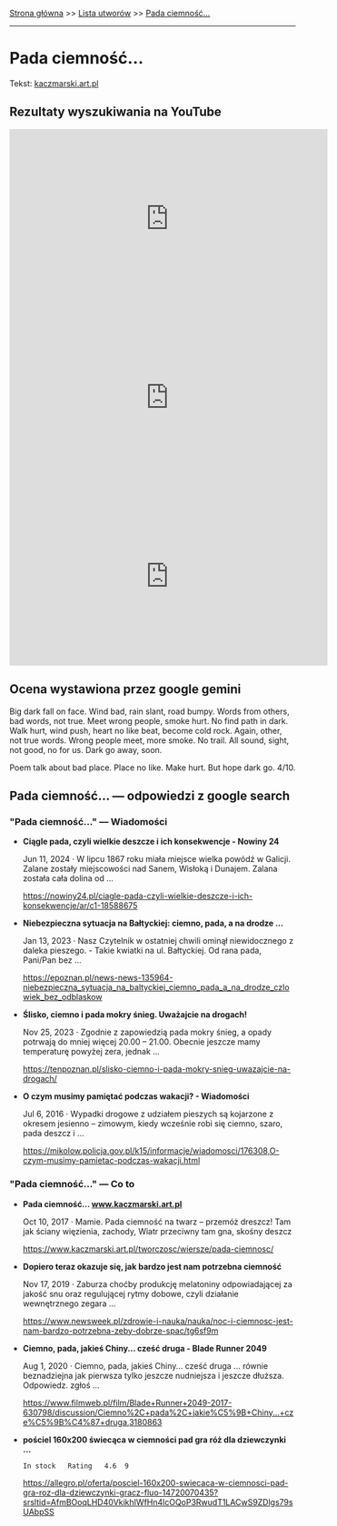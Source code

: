 [Strona główna](../index.md) >> [Lista utworów](../list.md) >> [Pada ciemność…](397.md)

---

# Pada ciemność…

Tekst: [kaczmarski.art.pl](https://www.kaczmarski.art.pl/tworczosc/wiersze/pada-ciemnosc/)

## Rezultaty wyszukiwania na YouTube

<iframe width="560" height="315" src="https://www.youtube.com/embed/uueYYto7pNo?si=IdontcarewhotheIRSsendsImnotpayingtaxes" title="YouTube video player" frameborder="0" allow="accelerometer; autoplay; clipboard-write; encrypted-media; gyroscope; picture-in-picture; web-share" referrerpolicy="strict-origin-when-cross-origin" allowfullscreen></iframe>

<iframe width="560" height="315" src="https://www.youtube.com/embed/8YLqgour8nM?si=IdontcarewhotheIRSsendsImnotpayingtaxes" title="YouTube video player" frameborder="0" allow="accelerometer; autoplay; clipboard-write; encrypted-media; gyroscope; picture-in-picture; web-share" referrerpolicy="strict-origin-when-cross-origin" allowfullscreen></iframe>

<iframe width="560" height="315" src="https://www.youtube.com/embed/naVw-NfnKyw?si=IdontcarewhotheIRSsendsImnotpayingtaxes" title="YouTube video player" frameborder="0" allow="accelerometer; autoplay; clipboard-write; encrypted-media; gyroscope; picture-in-picture; web-share" referrerpolicy="strict-origin-when-cross-origin" allowfullscreen></iframe>

## Ocena wystawiona przez google gemini

Big dark fall on face. Wind bad, rain slant, road bumpy. Words from others, bad words, not true. Meet wrong people, smoke hurt. No find path in dark. Walk hurt, wind push, heart no like beat, become cold rock. Again, other, not true words. Wrong people meet, more smoke. No trail. All sound, sight, not good, no for us. Dark go away, soon. 

Poem talk about bad place. Place no like. Make hurt. But hope dark go. 4/10.


## Pada ciemność… — odpowiedzi z google search

### "Pada ciemność…" — Wiadomości

- **Ciągle pada, czyli wielkie deszcze i ich konsekwencje - Nowiny 24**

    Jun 11, 2024  ·  W lipcu 1867 roku miała miejsce wielka powódź w Galicji. Zalane zostały miejscowości nad Sanem, Wisłoką i Dunajem. Zalana została cała dolina od ... 

   <https://nowiny24.pl/ciagle-pada-czyli-wielkie-deszcze-i-ich-konsekwencje/ar/c1-18588675>
- **Niebezpieczna sytuacja na Bałtyckiej: ciemno, pada, a na drodze ...**

    Jan 13, 2023  ·  Nasz Czytelnik w ostatniej chwili ominął niewidocznego z daleka pieszego. - Takie kwiatki na ul. Bałtyckiej. Od rana pada, Pani/Pan bez ... 

   <https://epoznan.pl/news-news-135964-niebezpieczna_sytuacja_na_baltyckiej_ciemno_pada_a_na_drodze_czlowiek_bez_odblaskow>
- **Ślisko, ciemno i pada mokry śnieg. Uważajcie na drogach!**

    Nov 25, 2023  ·  Zgodnie z zapowiedzią pada mokry śnieg, a opady potrwają do mniej więcej 20.00 – 21.00. Obecnie jeszcze mamy temperaturę powyżej zera, jednak ... 

   <https://tenpoznan.pl/slisko-ciemno-i-pada-mokry-snieg-uwazajcie-na-drogach/>
- **O czym musimy pamiętać podczas wakacji? - Wiadomości**

    Jul 6, 2016  ·  Wypadki drogowe z udziałem pieszych są kojarzone z okresem jesienno – zimowym, kiedy wcześnie robi się ciemno, szaro, pada deszcz i ... 

   <https://mikolow.policja.gov.pl/k15/informacje/wiadomosci/176308,O-czym-musimy-pamietac-podczas-wakacji.html>

### "Pada ciemność…" — Co to

- **Pada ciemność… www.kaczmarski.art.pl**

    Oct 10, 2017  ·  Mamie. Pada ciemność na twarz – przemóż dreszcz! Tam jak ściany więzienia, zachody, Wiatr przeciwny tam gna, skośny deszcz 

   <https://www.kaczmarski.art.pl/tworczosc/wiersze/pada-ciemnosc/>
- **Dopiero teraz okazuje się, jak bardzo jest nam potrzebna ciemność**

    Nov 17, 2019  ·  Zaburza choćby produkcję melatoniny odpowiadającej za jakość snu oraz regulującej rytmy dobowe, czyli działanie wewnętrznego zegara ... 

   <https://www.newsweek.pl/zdrowie-i-nauka/nauka/noc-i-ciemnosc-jest-nam-bardzo-potrzebna-zeby-dobrze-spac/tg6sf9m>
- **Ciemno, pada, jakieś Chiny... cześć druga - Blade Runner 2049**

    Aug 1, 2020  ·  Ciemno, pada, jakieś Chiny... cześć druga ... równie beznadziejna jak pierwsza tylko jeszcze nudniejsza i jeszcze dłuższa. Odpowiedz. zgłoś ... 

   <https://www.filmweb.pl/film/Blade+Runner+2049-2017-630798/discussion/Ciemno%2C+pada%2C+jakie%C5%9B+Chiny...+cze%C5%9B%C4%87+druga,3180863>
- **pościel 160x200 świecąca w ciemności pad gra róż dla dziewczynki ...**

      In stock   Rating   4.6  9 

   <https://allegro.pl/oferta/posciel-160x200-swiecaca-w-ciemnosci-pad-gra-roz-dla-dziewczynki-gracz-fluo-14720070435?srsltid=AfmBOoqLHD40VkikhIWfHn4lcOQoP3RwudT1LACwS9ZDlgs79sUAbpSS>

